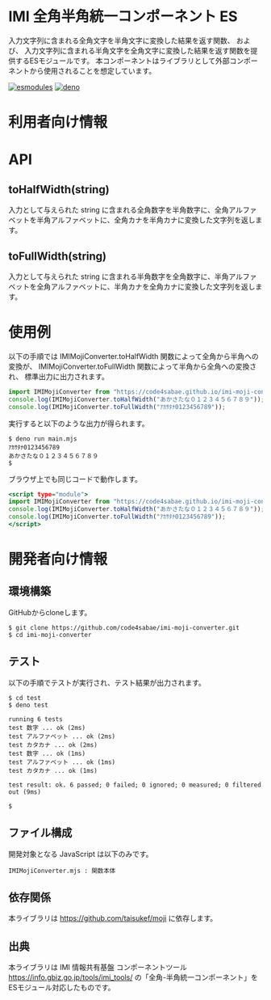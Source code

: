 # IMI 全角半角統一コンポーネント ES

入力文字列に含まれる全角文字を半角文字に変換した結果を返す関数、
および、
入力文字列に含まれる半角文字を全角文字に変換した結果を返す関数を提供するESモジュールです。
本コンポーネントはライブラリとして外部コンポーネントから使用されることを想定しています。

[![esmodules](https://taisukef.github.com/denolib/esmodulesbadge.svg)](https://developer.mozilla.org/ja/docs/Web/JavaScript/Guide/Modules)
[![deno](https://taisukef.github.com/denolib/denobadge.svg)](https://deno.land/)

# 利用者向け情報

# API

## toHalfWidth(string)

入力として与えられた string に含まれる全角数字を半角数字に、全角アルファベットを半角アルファベットに、全角カナを半角カナに変換した文字列を返します。

## toFullWidth(string)

入力として与えられた string に含まれる半角数字を全角数字に、半角アルファベットを全角アルファベットに、半角カナを全角カナに変換した文字列を返します。


# 使用例

以下の手順では IMIMojiConverter.toHalfWidth 関数によって全角から半角への変換が、
IMIMojiConverter.toFullWidth 関数によって半角から全角への変換され、
標準出力に出力されます。

```main.mjs
import IMIMojiConverter from "https://code4sabae.github.io/imi-moji-converter/IMIMojiConverter.mjs";
console.log(IMIMojiConverter.toHalfWidth("あかさたな０１２３４５６７８９"));
console.log(IMIMojiConverter.toFullWidth("ｱｶｻﾀﾅ0123456789"));
```

実行すると以下のような出力が得られます。

```
$ deno run main.mjs
ｱｶｻﾀﾅ0123456789
あかさたな０１２３４５６７８９
$
```

ブラウザ上でも同じコードで動作します。

```main.html
<script type="module">
import IMIMojiConverter from "https://code4sabae.github.io/imi-moji-converter/IMIMojiConverter.mjs";
console.log(IMIMojiConverter.toHalfWidth("あかさたな０１２３４５６７８９"));
console.log(IMIMojiConverter.toFullWidth("ｱｶｻﾀﾅ0123456789"));
</script>
```


# 開発者向け情報

## 環境構築

GitHubからcloneします。

```
$ git clone https://github.com/code4sabae/imi-moji-converter.git
$ cd imi-moji-converter
```

## テスト

以下の手順でテストが実行され、テスト結果が出力されます。

```
$ cd test
$ deno test

running 6 tests
test 数字 ... ok (2ms)
test アルファベット ... ok (2ms)
test カタカナ ... ok (2ms)
test 数字 ... ok (1ms)
test アルファベット ... ok (1ms)
test カタカナ ... ok (1ms)

test result: ok. 6 passed; 0 failed; 0 ignored; 0 measured; 0 filtered out (9ms)

$
```

## ファイル構成

開発対象となる JavaScript は以下のみです。

```
IMIMojiConverter.mjs : 関数本体
```

## 依存関係

本ライブラリは <https://github.com/taisukef/moji> に依存します。

## 出典

本ライブラリは IMI 情報共有基盤 コンポーネントツール <https://info.gbiz.go.jp/tools/imi_tools/> の「全角-半角統一コンポーネント」をESモジュール対応したものです。
